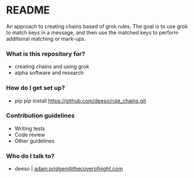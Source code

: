 # README #

An approach to creating chains based of grok rules.  The goal is to use grok to match keys in a message, and then use the matched keys to perform additional matching or mark-ups.

### What is this repository for? ###

* creating chains and using grok
* alpha software and research

### How do I get set up? ###

* pip pip install https://github.com/deeso/rule_chains.git


### Contribution guidelines ###

* Writing tests
* Code review
* Other guidelines

### Who do I talk to? ###

* deeso | adam.pridgen@thecoverofnight.com
